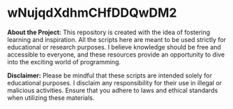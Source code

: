 # wNujqdXdhmCHfDDQwDM2

**About the Project:**
This repository is created with the idea of fostering learning and inspiration. All the scripts here are meant to be used strictly for educational or research purposes. I believe knowledge should be free and accessible to everyone, and these resources provide an opportunity to dive into the exciting world of programming.

**Disclaimer:**
Please be mindful that these scripts are intended solely for educational purposes. I disclaim any responsibility for their use in illegal or malicious activities. Ensure that you adhere to laws and ethical standards when utilizing these materials.
